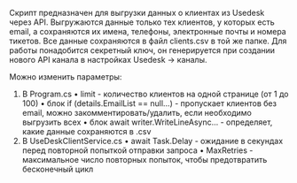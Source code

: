 ﻿Скрипт предназначен для выгрузки данных о клиентах из Usedesk через API. 
Выгружаются данные только тех клиентов, у которых есть email, а сохраняются их имена, телефоны, электронные почты и номера тикетов. Все данные сохраняются в файл clients.csv в той же папке.
Для работы понадобится секретный ключ, он генерируется при создании нового API канала в настройках Usedesk → каналы. 

Можно изменить параметры:
1. В Program.cs
	• limit - количество клиентов на одной странице (от 1 до 100)
	• блок if (details.EmailList == null...) - пропускает клиентов без email, можно закомментировать/удалить, если необходимо выгрузить всех
	• блок await writer.WriteLineAsync... - определяет, какие данные сохраняются в .csv
2. В UseDeskClientService.cs
	• await Task.Delay - ожидание в секундах перед повторной попыткой отправки запроса
	• MaxRetries - максимальное число повторных попыток, чтобы предотвратить бесконечный цикл
